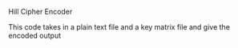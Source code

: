 Hill Cipher Encoder

This code takes in a plain text file and a key matrix file and give the encoded output